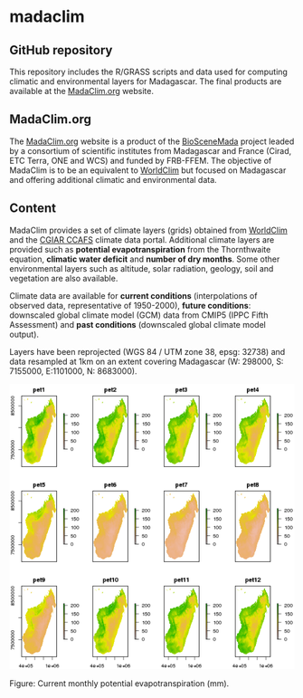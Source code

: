 # madaclim

## GitHub repository

This repository includes the R/GRASS scripts and data used for computing climatic and environmental layers for Madagascar. The final products are available at the [MadaClim.org](http://madaclim.org) website.

## MadaClim.org

The [MadaClim.org](http://madaclim.org) website is a product of the [BioSceneMada](http://bioscenemada.net) project leaded by a consortium of scientific institutes from Madagascar and France (Cirad, ETC Terra, ONE and WCS) and funded by FRB-FFEM. The objective of MadaClim is to be an equivalent to [WorldClim](http://www.worldclim.org) but focused on Madagascar and offering additional climatic and environmental data.

## Content

MadaClim provides a set of climate layers (grids) obtained from [WorldClim](http://www.worldclim.org) and the [CGIAR CCAFS](http://www.ccafs-climate.org/data/) climate data portal. Additional climate layers are provided such as **potential evapotranspiration** from the Thornthwaite equation, **climatic water deficit** and **number of dry months**. Some other environmental layers such as altitude, solar radiation, geology, soil and vegetation are also available.

Climate data are available for **current conditions** (interpolations of observed data, representative of 1950-2000), **future conditions**: downscaled global climate model (GCM) data from CMIP5 (IPPC Fifth Assessment) and **past conditions** (downscaled global climate model output).

Layers have been reprojected (WGS 84 / UTM zone 38, epsg: 32738) and data resampled at 1km on an extent covering Madagascar (W: 298000, S: 7155000, E:1101000, N: 8683000). 

![Current monthly potential evapotranspiration (mm).](climate/pet.png)

Figure: Current monthly potential evapotranspiration (mm).